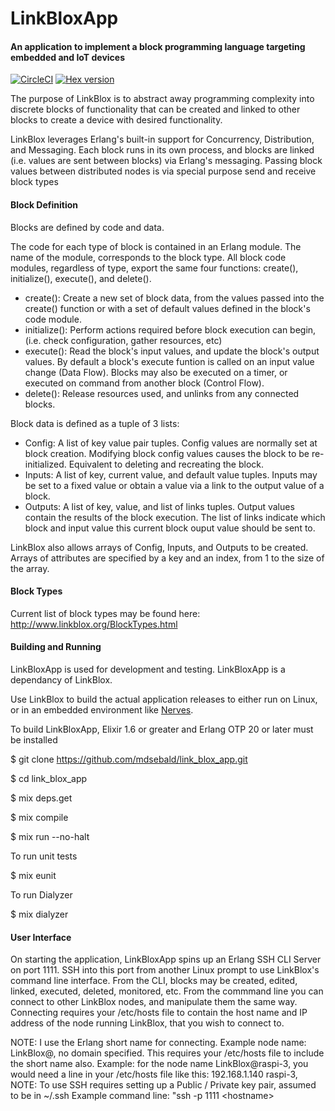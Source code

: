 # LinkBloxApp #

#### An application to implement a block programming language targeting embedded and IoT devices ####

[![CircleCI](https://circleci.com/gh/mdsebald/link_blox_app.svg?style=svg)](https://circleci.com/gh/mdsebald/link_blox_app)
[![Hex version](https://img.shields.io/hexpm/v/link_blox_app.svg "Hex version")](https://hex.pm/packages/link_blox_app)

The purpose of LinkBlox is to abstract away programming complexity into discrete blocks of functionality that can be created and linked to other blocks to create a device with desired functionality.

LinkBlox leverages Erlang's built-in support for Concurrency, Distribution, and Messaging.  Each block runs in its own process, and blocks are linked (i.e. values are sent between blocks) via Erlang's messaging. Passing block values between distributed nodes is via special purpose send and receive block types

#### Block Definition ####

Blocks are defined by code and data.

The code for each type of block is contained in an Erlang module.  The name of the module, corresponds to the block type.  All block code modules, regardless of type, export the same four functions: create(), initialize(), execute(), and delete().

- create(): Create a new set of block data, from the values passed into the create() function or with a set of default values defined in the block's code module.
- initialize(): Perform actions required before block execution can begin, (i.e. check configuration, gather resources, etc)
- execute(): Read the block's input values, and update the block's output values. By default a block's execute funtion is called on an input value change (Data Flow).  Blocks may also be executed on a timer, or executed on command from another block (Control Flow).
- delete(): Release resources used, and unlinks from any connected blocks.

Block data is defined as a tuple of 3 lists:
 - Config: A list of key value pair tuples. Config values are normally set at block creation.  Modifying block config values causes the block to be re-initialized.  Equivalent to deleting and recreating the block.
 - Inputs: A list of key, current value, and default value tuples. Inputs may be set to a fixed value or obtain a value via a link to the output value of a block.  
 - Outputs: A list of key, value, and list of links tuples. Output values contain the results of the block execution.  The list of links indicate which block and input value this current block ouput value should be sent to.
 
 LinkBlox also allows arrays of Config, Inputs, and Outputs to be created.  Arrays of attributes are specified by a key and an index, from 1 to the size of the array.
 
#### Block Types ####

Current list of block types may be found here: http://www.linkblox.org/BlockTypes.html

#### Building and Running ####

LinkBloxApp is used for development and testing.  LinkBloxApp is a dependancy of LinkBlox.  

Use LinkBlox to build the actual application releases to either run on Linux, or in an embedded environment like [Nerves](http://nerves-project.org/ "Nerves Project").

To build LinkBloxApp, Elixir 1.6 or greater and Erlang OTP 20 or later must be installed

$ git clone https://github.com/mdsebald/link_blox_app.git

$ cd link_blox_app

$ mix deps.get

$ mix compile

$ mix run --no-halt


To run unit tests

$ mix eunit

To run Dialyzer 

$ mix dialyzer


#### User Interface ####

On starting the application, LinkBloxApp spins up an Erlang SSH CLI Server on port 1111.  SSH into this port from another Linux prompt to use LinkBlox's command line interface. From the CLI, blocks may be created, edited, linked, executed, deleted, monitored, etc. From the commmand line you can connect to other LinkBlox nodes, and manipulate them the same way. Connecting requires your /etc/hosts file to contain the host name and IP address of the node running LinkBlox, that you wish to connect to.  

NOTE: I use the Erlang short name for connecting.  Example node name:  LinkBlox@<hostname>,  no domain specified.  This requires your /etc/hosts file to include the short name also.  Example: for the node name LinkBlox@raspi-3,  you would need a line in your /etc/hosts file like this:  192.168.1.140  raspi-3,  
NOTE: To use SSH requires setting up a Public / Private key pair, assumed to be in ~/.ssh 
Example command line:  "ssh  -p 1111  \<hostname\>
